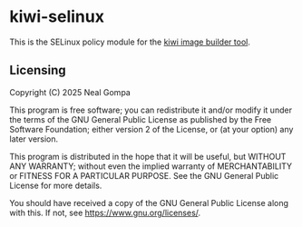 # kiwi-selinux

This is the SELinux policy module for the [kiwi image builder tool](https://osinside.github.io/kiwi).

## Licensing

Copyright (C) 2025 Neal Gompa

This program is free software; you can redistribute it and/or
modify it under the terms of the GNU General Public License
as published by the Free Software Foundation; either version 2
of the License, or (at your option) any later version.

This program is distributed in the hope that it will be useful,
but WITHOUT ANY WARRANTY; without even the implied warranty of
MERCHANTABILITY or FITNESS FOR A PARTICULAR PURPOSE.  See the
GNU General Public License for more details.

You should have received a copy of the GNU General Public License
along with this.  If not, see <https://www.gnu.org/licenses/>.
